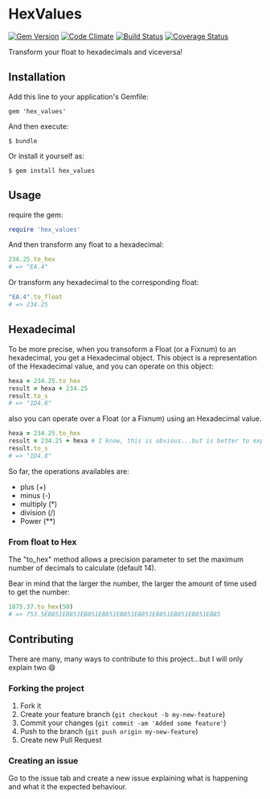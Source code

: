 # HexValues

[![Gem Version](https://badge.fury.io/rb/hex_values.png)](http://badge.fury.io/rb/hex_values)
[![Code Climate](https://codeclimate.com/github/gianu/hex_values.png)](https://codeclimate.com/github/gianu/hex_values)
[![Build Status](https://travis-ci.org/gianu/hex_values.png)](https://travis-ci.org/gianu/hex_values)
[![Coverage Status](https://coveralls.io/repos/gianu/hex_values/badge.png?branch=master)](https://coveralls.io/r/gianu/hex_values)

Transform your float to hexadecimals and viceversa!

## Installation

Add this line to your application's Gemfile:

    gem 'hex_values'

And then execute:

    $ bundle

Or install it yourself as:

    $ gem install hex_values

## Usage

require the gem:

```ruby
require 'hex_values'
```
And then transform any float to a hexadecimal:

```ruby
234.25.to_hex
# => "EA.4"
```

Or transform any hexadecimal to the corresponding float:

```ruby
"EA.4".to_float
# => 234.25
```

## Hexadecimal

To be more precise, when you transoform a Float (or a Fixnum) to an hexadecimal, you get a Hexadecimal object. This object is a representation of the Hexadecimal value, and you can operate on this object:

```ruby
hexa = 234.25.to_hex
result = hexa + 234.25
result.to_s
# => "1D4.8"
```

also you can operate over a Float (or a Fixnum) using an Hexadecimal value.

```ruby
hexa = 234.25.to_hex
result = 234.25 + hexa # I know, this is obvious...but is better to explain that works.
result.to_s
# => "1D4.8"
```

So far, the operations availables are:

* plus (+)
* minus (-)
* multiply (*)
* division (/)
* Power (**)

### From float to Hex

The "to_hex" method allows a precision parameter to set the maximum number of decimals to calculate (default 14).

Bear in mind that the larger the number, the larger the amount of time used to get the number:

```ruby
1875.37.to_hex(50)
# => 753.5EB851EB851EB851EB851EB851EB851EB851EB851EB851EB85
```

## Contributing

There are many, many ways to contribute to this project...but I will only explain two :smile:

### Forking the project

1. Fork it
2. Create your feature branch (`git checkout -b my-new-feature`)
3. Commit your changes (`git commit -am 'Added some feature'`)
4. Push to the branch (`git push origin my-new-feature`)
5. Create new Pull Request

### Creating an issue

Go to the issue tab and create a new issue explaining what is happening and what it the expected behaviour.
